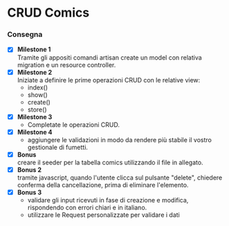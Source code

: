 # CRUD Comics



### Consegna

- [x] **Milestone 1** <br/>
    Tramite gli appositi comandi artisan create un model con relativa migration e un resource controller.
- [x] **Milestone 2** <br/>
    Iniziate a definire le prime operazioni CRUD con le relative view:
    - index()
    - show()
    - create()
    - store()
- [x] **Milestone 3** <br/>
    - Completate le operazioni CRUD.
- [x] **Milestone 4** <br/>
    - aggiungere le validazioni in modo da rendere più stabile il vostro gestionale di fumetti.
- [x] **Bonus** <br/>
    creare il seeder per la tabella comics utilizzando il file in allegato.
- [x] **Bonus 2** <br/>
    tramite javascript, quando l'utente clicca sul pulsante "delete", chiedere conferma della cancellazione, prima di eliminare l'elemento.
- [x] **Bonus 3** <br/>
    - validare gli input ricevuti in fase di creazione e modifica, rispondendo con errori chiari e in italiano.
    - utilizzare le Request personalizzate per validare i dati
